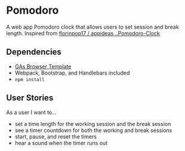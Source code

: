 # Pomodoro
A web app Pomodoro clock that allows users to set session and break length.  Inspired from [florinpop17 / appideas ..Pomodoro-Clock](https://github.com/florinpop17/app-ideas/blob/master/Projects/1-Beginner/Pomodoro-Clock.md)

## Dependencies
-  [GAs Browser Template](https://git.generalassemb.ly/ga-wdi-boston/browser-template)
  - Webpack, Bootstrap, and Handlebars included
- `npm install`

## User Stories
As a user I want to...
* set a time length for the working session and the break session
* see a timer countdown for both the working and break sessions
* start, pause, and reset the timers
* hear a sound when the timer runs out
